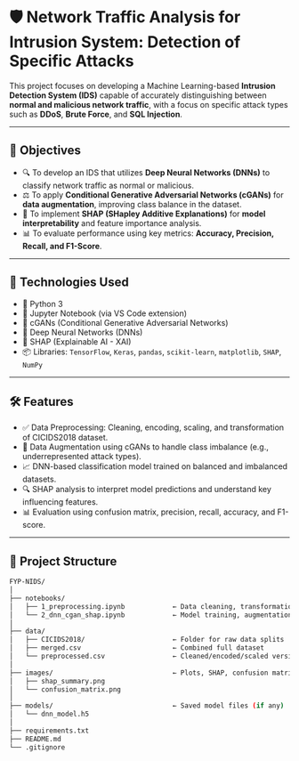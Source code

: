 # 🛡️ Network Traffic Analysis for Intrusion System: Detection of Specific Attacks

This project focuses on developing a Machine Learning-based **Intrusion Detection System (IDS)** capable of accurately distinguishing between **normal and malicious network traffic**, with a focus on specific attack types such as **DDoS**, **Brute Force**, and **SQL Injection**.

---

## 🎯 Objectives

- 🔍 To develop an IDS that utilizes **Deep Neural Networks (DNNs)** to classify network traffic as normal or malicious.
- ⚖️ To apply **Conditional Generative Adversarial Networks (cGANs)** for **data augmentation**, improving class balance in the dataset.
- 🧠 To implement **SHAP (SHapley Additive Explanations)** for **model interpretability** and feature importance analysis.
- 📊 To evaluate performance using key metrics: **Accuracy, Precision, Recall, and F1-Score**.

---

## 🧰 Technologies Used

- 🐍 Python 3
- 📓 Jupyter Notebook (via VS Code extension)
- 🔁 cGANs (Conditional Generative Adversarial Networks)
- 🤖 Deep Neural Networks (DNNs)
- 🧠 SHAP (Explainable AI - XAI)
- 📦 Libraries: `TensorFlow`, `Keras`, `pandas`, `scikit-learn`, `matplotlib`, `SHAP`, `NumPy`

---

## 🛠️ Features

- ✅ Data Preprocessing: Cleaning, encoding, scaling, and transformation of CICIDS2018 dataset.
- 🧬 Data Augmentation using cGANs to handle class imbalance (e.g., underrepresented attack types).
- 📈 DNN-based classification model trained on balanced and imbalanced datasets.
- 🔍 SHAP analysis to interpret model predictions and understand key influencing features.
- 📊 Evaluation using confusion matrix, precision, recall, accuracy, and F1-score.

---

## 📁 Project Structure

```bash
FYP-NIDS/
│
├── notebooks/
│   ├── 1_preprocessing.ipynb            ← Data cleaning, transformation
│   └── 2_dnn_cgan_shap.ipynb            ← Model training, augmentation, SHAP
│
├── data/
│   ├── CICIDS2018/                      ← Folder for raw data splits
│   ├── merged.csv                       ← Combined full dataset
│   └── preprocessed.csv                 ← Cleaned/encoded/scaled version
│
├── images/                              ← Plots, SHAP, confusion matrix
│   ├── shap_summary.png
│   └── confusion_matrix.png
│
├── models/                              ← Saved model files (if any)
│   └── dnn_model.h5
│
├── requirements.txt
├── README.md
└── .gitignore

